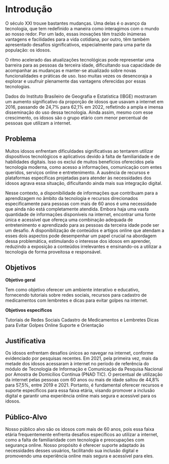 # Introdução

O século XXI trouxe bastantes mudanças. Uma delas é o avanço da tecnologia, que tem redefinido a maneira como interagimos com o mundo ao nosso redor. Por um lado, essas inovações têm trazido inúmeras vantagens e facilidades para a vida cotidiana, por outro, têm também apresentado desafios significativos, especialmente para uma parte da população: os idosos.

O ritmo acelerado das atualizações tecnológicas pode representar uma barreira para as pessoas da terceira idade, dificultando sua capacidade de acompanhar as mudanças e manter-se atualizado sobre novas funcionalidades e práticas de uso. Isso muitas vezes os desencoraja a explorar e usufruir plenamente das vantagens oferecidas por essas tecnologias.

Dados do Instituto Brasileiro de Geografia e Estatística (IBGE) mostraram um aumento significativo da proporção de idosos que usavam a internet em 2016, passando de 24,7% para 62,1% em 2022, refletindo a ampla e imensa disseminação do uso dessa tecnologia. Ainda assim, mesmo com esse crescimento, os idosos são o grupo etário com menor percentual de pessoas que utilizam a internet.


## Problema

Muitos idosos enfrentam dificuldades significativas ao tentarem utilizar dispositivos tecnológicos e aplicativos devido à falta de familiaridade e de habilidades digitais. Isso os exclui de muitos benefícios oferecidos pela tecnologia moderna, como acesso a informações, comunicação com entes queridos, serviços online e entretenimento. A ausência de recursos e plataformas específicas projetadas para atender às necessidades dos idosos agrava essa situação, dificultando ainda mais sua integração digital.

Nesse contexto, a disponibilidade de informações que contribuam para a aprendizagem no âmbito da tecnologia e recursos direcionados especificamente para pessoas com mais de 60 anos é uma necessidade que ainda não está completamente atendida. Embora haja uma vasta quantidade de informações disponíveis na internet, encontrar uma fonte única e acessível que ofereça uma combinação adequada de entretenimento e aprendizado para as pessoas da terceira idade pode ser um desafio. A disponibilização de conteúdos e artigos online que atendam a esses dois aspectos pode desempenhar um papel crucial na abordagem dessa problemática, estimulando o interesse dos idosos em aprender, reduzindo a exposição a conteúdos irrelevantes e ensinando-os a utilizar a tecnologia de forma proveitosa e responsável.


## Objetivos

**Objetivo geral**

Tem como objetivo oferecer um ambiente interativo e educativo, fornecendo tutoriais sobre redes sociais, recursos para cadastro de medicamentos com lembretes e dicas para evitar golpes na internet.

**Objetivos específicos**


Tutoriais de Redes Sociais
Cadastro de Medicamentos e Lembretes
Dicas para Evitar Golpes Online
Suporte e Orientação


## Justificativa

Os idosos enfrentam desafios únicos ao navegar na internet, conforme evidenciado por pesquisas recentes. Em 2021, pela primeira vez, mais da metade dos idosos acessaram à internet no período de referência do módulo de Tecnologia de Informação e Comunicação da Pesquisa Nacional por Amostra de Domicílios Contínua (PNAD TIC). O percentual de utilização da internet pelas pessoas com 60 anos ou mais de idade saltou de 44,8% para 57,5%, entre 2019 e 2021. Portanto, é fundamental oferecer recursos e suporte específicos para essa faixa etária, visando promover a inclusão digital e garantir uma experiência online mais segura e acessível para os idosos. 

## Público-Alvo

Nosso público alvo são os idosos com mais de 60 anos, pois essa faixa etária frequentemente enfrenta desafios específicos ao utilizar a internet, como a falta de familiaridade com tecnologia e preocupações com segurança online. Nosso propósito é oferecer suporte adaptado às necessidades desses usuários, facilitando sua inclusão digital e promovendo uma experiência online mais segura e acessível para eles.

